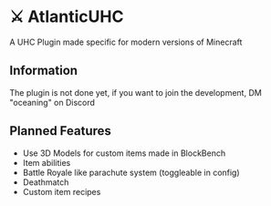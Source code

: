 
# ⚔️ AtlanticUHC

A UHC Plugin made specific for modern versions of Minecraft

## Information
The plugin is not done yet, if you want to join the development, DM "oceaning" on Discord

## Planned Features
- Use 3D Models for custom items made in BlockBench
- Item abilities
- Battle Royale like parachute system (toggleable in config)
- Deathmatch
- Custom item recipes
